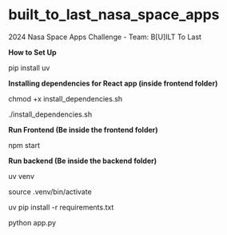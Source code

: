 # built_to_last_nasa_space_apps

2024 Nasa Space Apps Challenge - Team: B[U]ILT To Last

**How to Set Up**

pip install uv

**Installing dependencies for React app (inside frontend folder)**

chmod +x install_dependencies.sh

./install_dependencies.sh

**Run Frontend (Be inside the frontend folder)**

npm start

**Run backend (Be inside the backend folder)**

uv venv

source .venv/bin/activate

uv pip install -r requirements.txt

python app.py
